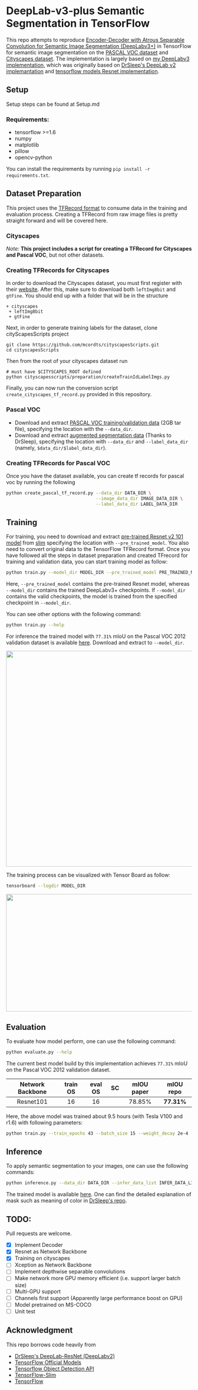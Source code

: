 # DeepLab-v3-plus Semantic Segmentation in TensorFlow

This repo attempts to reproduce [Encoder-Decoder with Atrous Separable Convolution for Semantic Image Segmentation (DeepLabv3+)](https://arxiv.org/abs/1802.02611) in 
TensorFlow for semantic image segmentation on the
 [PASCAL VOC dataset](http://host.robots.ox.ac.uk/pascal/VOC/) and [Cityscapes dataset](https://www.cityscapes-dataset.com/).
 The implementation is largely based on
 [my DeepLabv3 implementation](https://github.com/rishizek/tensorflow-deeplab-v3),
 which was originally based on
 [DrSleep's DeepLab v2 implemantation](https://github.com/DrSleep/tensorflow-deeplab-resnet)
 and [tensorflow models Resnet implementation](https://github.com/tensorflow/models/tree/master/official/resnet).
 

## Setup
Setup steps can be found at Setup.md
### Requirements:
- tensorflow >=1.6
- numpy
- matplotlib
- pillow
- opencv-python

You can install the requirements by running `pip install -r requirements.txt`.

## Dataset Preparation
This project uses the [TFRecord format](https://www.tensorflow.org/api_guides/python/python_io#tfrecords_format_details) to consume data in the training and evaluation process. Creating a TFRecord from raw image files is pretty straight forward and will be covered here.

### Cityscapes


*Note:* **This project includes a script for creating a TFRecord for Cityscapes and Pascal VOC**, but not other datasets.
### Creating TFRecords for Cityscapes

In order to download the Cityscapes dataset, you must first register with their [website](https://www.cityscapes-dataset.com/). After this, make sure to download both `leftImg8bit` and `gtFine`. You should end up with a folder that will be in the structure

```
+ cityscapes
 + leftImg8bit
 + gtFine
```

Next, in order to generate training labels for the dataset, clone cityScapesScripts project

```
git clone https://github.com/mcordts/cityscapesScripts.git
cd cityscapesScripts
```

Then from the root of your cityscapes dataset run

```
# must have $CITYSCAPES_ROOT defined
python cityscapesscripts/preparation/createTrainIdLabelImgs.py
```
Finally, you can now run the conversion script `create_cityscapes_tf_record.py` provided in this repository.

### Pascal VOC
- Download and extract 
[PASCAL VOC training/validation data](http://host.robots.ox.ac.uk/pascal/VOC/voc2012/VOCtrainval_11-May-2012.tar) 
(2GB tar file), specifying the location with the `--data_dir`.  
- Download and extract 
[augmented segmentation data](https://www.dropbox.com/s/oeu149j8qtbs1x0/SegmentationClassAug.zip?dl=0) 
(Thanks to DrSleep), specifying the location with `--data_dir` and `--label_data_dir`
(namely, `$data_dir/$label_data_dir`).

### Creating TFRecords for Pascal VOC
Once you have the dataset available, you can create tf records for pascal voc by running the following
```bash
python create_pascal_tf_record.py --data_dir DATA_DIR \
                                  --image_data_dir IMAGE_DATA_DIR \
                                  --label_data_dir LABEL_DATA_DIR 
```

## Training
For training, you need to download and extract [pre-trained Resnet v2 101 model](http://download.tensorflow.org/models/resnet_v2_101_2017_04_14.tar.gz) from [slim](https://github.com/tensorflow/models/tree/master/research/slim) specifying the location with `--pre_trained_model`. You also need to convert original data to the TensorFlow TFRecord format. Once you have followed all the steps in dataset preparation and created TFrecord for training and validation data, you can start training model as follow:
```bash
python train.py --model_dir MODEL_DIR --pre_trained_model PRE_TRAINED_MODEL
```
Here, `--pre_trained_model` contains the pre-trained Resnet model, whereas 
`--model_dir` contains the trained DeepLabv3+ checkpoints. 
If `--model_dir` contains the valid checkpoints, the model is trained from the 
specified checkpoint in `--model_dir`.

You can see other options with the following command:
```bash
python train.py --help
```
For inference the trained model with `77.31%` mIoU on the Pascal VOC 2012 validation dataset
 is available 
[here](https://www.dropbox.com/s/1xrd4c5atyrkb6z/deeplabv3plus_ver1.tar.gz?dl=0). Download and extract to 
`--model_dir`.

<p align="center">
  <img src="images/tensorboard_miou.png" width=892 height=584>
</p>

The training process can be visualized with Tensor Board as follow:
```bash
tensorboard --logdir MODEL_DIR
```

<p align="center">
  <img src="images/tensorboard_images.png" width=892 height=318>

</p>

## Evaluation
To evaluate how model perform, one can use the following command:
```bash
python evaluate.py --help
```
The current best model build by this implementation achieves `77.31%` mIoU on the Pascal VOC 2012 
validation dataset. 

| Network Backbone | train OS | eval OS | SC  | mIOU paper  | mIOU repo  |
|:----------------:|:--------:|:-------:|:---:|:-----------:|:----------:|
| Resnet101        | 16       | 16      |     | 78.85%      | **77.31%** | 

Here, the above model was trained about 9.5 hours (with Tesla V100 and r1.6) with following parameters:
```bash
python train.py --train_epochs 43 --batch_size 15 --weight_decay 2e-4 --model_dir models/ba=15,wd=2e-4,max_iter=30k --max_iter 30000
```

## Inference
To apply semantic segmentation to your images, one can use the following commands:
```bash
python inference.py --data_dir DATA_DIR --infer_data_list INFER_DATA_LIST --model_dir MODEL_DIR 
```
The trained model is available [here](https://www.dropbox.com/s/1xrd4c5atyrkb6z/deeplabv3plus_ver1.tar.gz?dl=0).
One can find the detailed explanation of mask such as meaning of color in 
[DrSleep's repo](https://github.com/DrSleep/tensorflow-deeplab-resnet).

## TODO:
Pull requests are welcome.
- [x] Implement Decoder
- [x] Resnet as Network Backbone
- [x] Training on cityscapes
- [ ] Xception as Network Backbone
- [ ] Implement depthwise separable convolutions
- [ ] Make network more GPU memory efficient (i.e. support larger batch size)
- [ ] Multi-GPU support
- [ ] Channels first support (Apparently large performance boost on GPU)
- [ ] Model pretrained on MS-COCO
- [ ] Unit test

## Acknowledgment
This repo borrows code heavily from 
- [DrSleep's DeepLab-ResNet (DeepLabv2)](https://github.com/DrSleep/tensorflow-deeplab-resnet)
- [TensorFlow Official Models](https://github.com/tensorflow/models/tree/master/official)
- [Tensorflow Object Detection API](https://github.com/tensorflow/models/tree/master/research/object_detection)
- [TensorFlow-Slim](https://github.com/tensorflow/models/tree/master/research/slim) 
- [TensorFlow](https://github.com/tensorflow/tensorflow)
